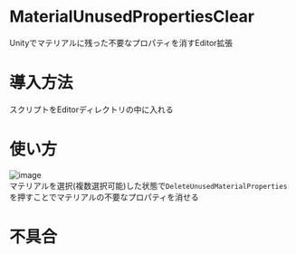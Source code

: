 # MaterialUnusedPropertiesClear
Unityでマテリアルに残った不要なプロパティを消すEditor拡張

# 導入方法
スクリプトをEditorディレクトリの中に入れる

# 使い方
![image](https://github.com/user-attachments/assets/c21f25e7-26eb-42c0-ae60-c92d65117c68)<br>
マテリアルを選択(複数選択可能)した状態で`DeleteUnusedMaterialProperties`を押すことでマテリアルの不要なプロパティを消せる

# 不具合
